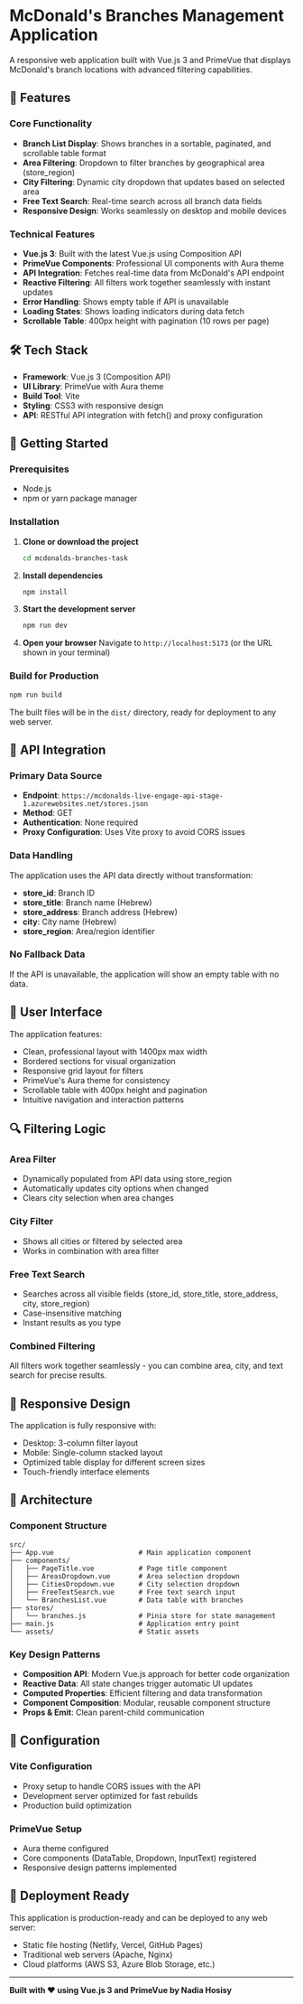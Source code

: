 # McDonald's Branches Management Application

A responsive web application built with Vue.js 3 and PrimeVue that displays McDonald's branch locations with advanced filtering capabilities.

## 🚀 Features

### Core Functionality

- **Branch List Display**: Shows branches in a sortable, paginated, and scrollable table format
- **Area Filtering**: Dropdown to filter branches by geographical area (store_region)
- **City Filtering**: Dynamic city dropdown that updates based on selected area
- **Free Text Search**: Real-time search across all branch data fields
- **Responsive Design**: Works seamlessly on desktop and mobile devices

### Technical Features

- **Vue.js 3**: Built with the latest Vue.js using Composition API
- **PrimeVue Components**: Professional UI components with Aura theme
- **API Integration**: Fetches real-time data from McDonald's API endpoint
- **Reactive Filtering**: All filters work together seamlessly with instant updates
- **Error Handling**: Shows empty table if API is unavailable
- **Loading States**: Shows loading indicators during data fetch
- **Scrollable Table**: 400px height with pagination (10 rows per page)

## 🛠️ Tech Stack

- **Framework**: Vue.js 3 (Composition API)
- **UI Library**: PrimeVue with Aura theme
- **Build Tool**: Vite
- **Styling**: CSS3 with responsive design
- **API**: RESTful API integration with fetch() and proxy configuration

## 🚀 Getting Started

### Prerequisites

- Node.js
- npm or yarn package manager

### Installation

1. **Clone or download the project**

   ```bash
   cd mcdonalds-branches-task
   ```

2. **Install dependencies**

   ```bash
   npm install
   ```

3. **Start the development server**

   ```bash
   npm run dev
   ```

4. **Open your browser**
   Navigate to `http://localhost:5173` (or the URL shown in your terminal)

### Build for Production

```bash
npm run build
```

The built files will be in the `dist/` directory, ready for deployment to any web server.

## 🔧 API Integration

### Primary Data Source

- **Endpoint**: `https://mcdonalds-live-engage-api-stage-1.azurewebsites.net/stores.json`
- **Method**: GET
- **Authentication**: None required
- **Proxy Configuration**: Uses Vite proxy to avoid CORS issues

### Data Handling

The application uses the API data directly without transformation:

- **store_id**: Branch ID
- **store_title**: Branch name (Hebrew)
- **store_address**: Branch address (Hebrew)
- **city**: City name (Hebrew)
- **store_region**: Area/region identifier

### No Fallback Data

If the API is unavailable, the application will show an empty table with no data.

## 🎨 User Interface

The application features:

- Clean, professional layout with 1400px max width
- Bordered sections for visual organization
- Responsive grid layout for filters
- PrimeVue's Aura theme for consistency
- Scrollable table with 400px height and pagination
- Intuitive navigation and interaction patterns

## 🔍 Filtering Logic

### Area Filter

- Dynamically populated from API data using store_region
- Automatically updates city options when changed
- Clears city selection when area changes

### City Filter

- Shows all cities or filtered by selected area
- Works in combination with area filter

### Free Text Search

- Searches across all visible fields (store_id, store_title, store_address, city, store_region)
- Case-insensitive matching
- Instant results as you type

### Combined Filtering

All filters work together seamlessly - you can combine area, city, and text search for precise results.

## 📱 Responsive Design

The application is fully responsive with:

- Desktop: 3-column filter layout
- Mobile: Single-column stacked layout
- Optimized table display for different screen sizes
- Touch-friendly interface elements

## 🧩 Architecture

### Component Structure

```
src/
├── App.vue                     # Main application component
├── components/
│   ├── PageTitle.vue           # Page title component
│   ├── AreasDropdown.vue       # Area selection dropdown
│   ├── CitiesDropdown.vue      # City selection dropdown
│   ├── FreeTextSearch.vue      # Free text search input
│   └── BranchesList.vue        # Data table with branches
├── stores/
│   └── branches.js             # Pinia store for state management
├── main.js                     # Application entry point
└── assets/                     # Static assets
```

### Key Design Patterns

- **Composition API**: Modern Vue.js approach for better code organization
- **Reactive Data**: All state changes trigger automatic UI updates
- **Computed Properties**: Efficient filtering and data transformation
- **Component Composition**: Modular, reusable component structure
- **Props & Emit**: Clean parent-child communication

## 🔧 Configuration

### Vite Configuration

- Proxy setup to handle CORS issues with the API
- Development server optimized for fast rebuilds
- Production build optimization

### PrimeVue Setup

- Aura theme configured
- Core components (DataTable, Dropdown, InputText) registered
- Responsive design patterns implemented

## 🚀 Deployment Ready

This application is production-ready and can be deployed to any web server:

- Static file hosting (Netlify, Vercel, GitHub Pages)
- Traditional web servers (Apache, Nginx)
- Cloud platforms (AWS S3, Azure Blob Storage, etc.)

---

**Built with ❤️ using Vue.js 3 and PrimeVue by Nadia Hosisy**

